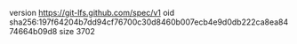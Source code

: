 version https://git-lfs.github.com/spec/v1
oid sha256:197f64204b7dd94cf76700c30d8460b007ecb4e9d0db222ca8ea8474664b09d8
size 3702
